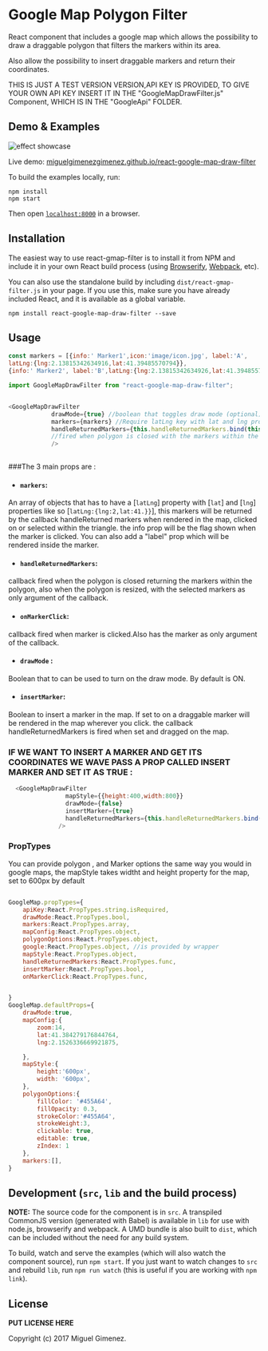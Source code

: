 # Google Map Polygon Filter

React component that includes a google map which allows the possibility to draw a draggable polygon that filters the markers within its area.

Also allow the possibility to insert draggable markers and return their coordinates.


THIS IS JUST A TEST VERSION VERSION,API KEY IS PROVIDED, TO GIVE YOUR OWN API KEY INSERT IT IN THE "GoogleMapDrawFilter.js" Component, WHICH IS IN THE "GoogleApi" FOLDER.

## Demo & Examples

![effect showcase](http://i.imgur.com/WMm7sMS.gif)





Live demo: [miguelgimenezgimenez.github.io/react-google-map-draw-filter](http://miguelgimenezgimenez.github.io/react-google-map-draw-filter/)

To build the examples locally, run:

```
npm install
npm start
```

Then open [`localhost:8000`](http://localhost:8000) in a browser.


## Installation

The easiest way to use react-gmap-filter is to install it from NPM and include it in your own React build process (using [Browserify](http://browserify.org), [Webpack](http://webpack.github.io/), etc).

You can also use the standalone build by including `dist/react-gmap-filter.js` in your page. If you use this, make sure you have already included React, and it is available as a global variable.

```
npm install react-google-map-draw-filter --save
```


## Usage

``` js
const markers = [{info:' Marker1',icon:'image/icon.jpg', label:'A',
latLng:{lng:2.13815342634916,lat:41.39485570794}},
{info:' Marker2', label:'B',latLng:{lng:2.13815342634926,lat:41.39485570795}}];

import GoogleMapDrawFilter from "react-google-map-draw-filter";


<GoogleMapDrawFilter
			drawMode={true} //boolean that toggles draw mode (optional)
			markers={markers} //Require latLng key with lat and lng properties	
			handleReturnedMarkers={this.handleReturnedMarkers.bind(this)} //Callback 
			//fired when polygon is closed with the markers within the polygon as first argument
			/>								
				
```



###The 3 main props are : 

- #### `markers`: 
An array of objects that has to have a [`latLng`] property with [`lat`] and  [`lng`] properties like so [`latLng:{lng:2,lat:41.}}`], this markers will be returned by the callback handleReturned markers when rendered in the map, clicked on or selected within the triangle.
the info prop will be the flag shown when the marker is clicked. You can also add a "label" prop which will be rendered inside the marker.

- #### `handleReturnedMarkers`:
callback fired when the polygon is closed returning the markers within the polygon, also when the polygon is resized, with the selected markers as only argument of the callback.

- #### `onMarkerClick`:
callback fired when marker is clicked.Also has the marker as only argument of the callback.

- #### `drawMode` :
Boolean that to can be used to turn on the draw mode. By default is ON.

- #### `insertMarker`:
Boolean to insert a marker in the map. If set to on a draggable marker will be rendered in the map wherever you click. the callback handleReturnedMarkers is fired when set and dragged on the map.



### IF WE WANT TO INSERT A MARKER AND GET ITS COORDINATES WE WAVE PASS A PROP CALLED INSERT MARKER AND SET IT AS TRUE :


``` js
  <GoogleMapDrawFilter
                mapStyle={{height:400,width:800}}
                drawMode={false}
                insertMarker={true}
                handleReturnedMarkers={this.handleReturnedMarkers.bind(this)}
              />
```



### PropTypes


You can provide polygon , and Marker options the same way you would in google maps, 
the mapStyle takes widtht and height property for the map, set to 600px by default 


``` js

GoogleMap.propTypes={
	apiKey:React.PropTypes.string.isRequired,
	drawMode:React.PropTypes.bool,
	markers:React.PropTypes.array,
	mapConfig:React.PropTypes.object,
	polygonOptions:React.PropTypes.object,
	google:React.PropTypes.object, //is provided by wrapper
	mapStyle:React.PropTypes.object,
	handleReturnedMarkers:React.PropTypes.func,
	insertMarker:React.PropTypes.bool,
	onMarkerClick:React.PropTypes.func,


}
GoogleMap.defaultProps={
	drawMode:true,
	mapConfig:{
		zoom:14,
		lat:41.384279176844764,
		lng:2.1526336669921875,

	},
	mapStyle:{
		height:'600px',
		width: '600px',
	},
	polygonOptions:{
		fillColor: '#455A64',
		fillOpacity: 0.3,
		strokeColor:'#455A64',
		strokeWeight:3,
		clickable: true,
		editable: true,
		zIndex: 1
	},
	markers:[],
}

```


## Development (`src`, `lib` and the build process)

**NOTE:** The source code for the component is in `src`. A transpiled CommonJS version (generated with Babel) is available in `lib` for use with node.js, browserify and webpack. A UMD bundle is also built to `dist`, which can be included without the need for any build system.

To build, watch and serve the examples (which will also watch the component source), run `npm start`. If you just want to watch changes to `src` and rebuild `lib`, run `npm run watch` (this is useful if you are working with `npm link`).

## License

__PUT LICENSE HERE__

Copyright (c) 2017 Miguel Gimenez.

